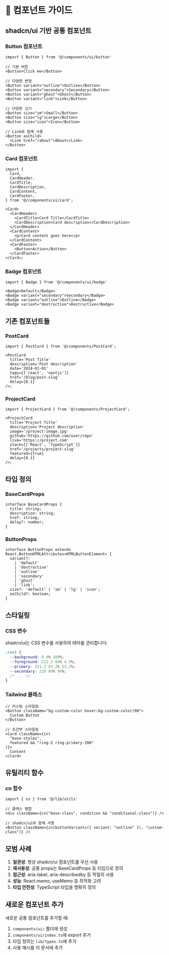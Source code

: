 # 🧩 컴포넌트 가이드

## shadcn/ui 기반 공통 컴포넌트

### Button 컴포넌트

```tsx
import { Button } from '@/components/ui/button'

// 기본 버튼
<Button>Click me</Button>

// 다양한 변형
<Button variant="outline">Outline</Button>
<Button variant="secondary">Secondary</Button>
<Button variant="ghost">Ghost</Button>
<Button variant="link">Link</Button>

// 다양한 크기
<Button size="sm">Small</Button>
<Button size="lg">Large</Button>
<Button size="icon">Icon</Button>

// Link와 함께 사용
<Button asChild>
  <Link href="/about">About</Link>
</Button>
```

### Card 컴포넌트

```tsx
import {
  Card,
  CardHeader,
  CardTitle,
  CardDescription,
  CardContent,
  CardFooter,
} from '@/components/ui/card';

<Card>
  <CardHeader>
    <CardTitle>Card Title</CardTitle>
    <CardDescription>Card description</CardDescription>
  </CardHeader>
  <CardContent>
    <p>Card content goes here</p>
  </CardContent>
  <CardFooter>
    <Button>Action</Button>
  </CardFooter>
</Card>;
```

### Badge 컴포넌트

```tsx
import { Badge } from '@/components/ui/badge'

<Badge>Default</Badge>
<Badge variant="secondary">Secondary</Badge>
<Badge variant="outline">Outline</Badge>
<Badge variant="destructive">Destructive</Badge>
```

## 기존 컴포넌트들

### PostCard

```tsx
import { PostCard } from '@/components/PostCard';

<PostCard
  title='Post Title'
  description='Post description'
  date='2024-01-01'
  tags={['react', 'nextjs']}
  href='/blog/post-slug'
  delay={0.1}
/>;
```

### ProjectCard

```tsx
import { ProjectCard } from '@/components/ProjectCard';

<ProjectCard
  title='Project Title'
  description='Project description'
  image='/project-image.jpg'
  github='https://github.com/user/repo'
  live='https://project.com'
  stack={['React', 'TypeScript']}
  href='/projects/project-slug'
  featured={true}
  delay={0.1}
/>;
```

## 타입 정의

### BaseCardProps

```tsx
interface BaseCardProps {
  title: string;
  description: string;
  href: string;
  delay?: number;
}
```

### ButtonProps

```tsx
interface ButtonProps extends React.ButtonHTMLAttributes<HTMLButtonElement> {
  variant?:
    | 'default'
    | 'destructive'
    | 'outline'
    | 'secondary'
    | 'ghost'
    | 'link';
  size?: 'default' | 'sm' | 'lg' | 'icon';
  asChild?: boolean;
}
```

## 스타일링

### CSS 변수

shadcn/ui는 CSS 변수를 사용하여 테마를 관리합니다:

```css
:root {
  --background: 0 0% 100%;
  --foreground: 222.2 84% 4.9%;
  --primary: 221.2 83.2% 53.3%;
  --secondary: 210 40% 96%;
  /* ... */
}
```

### Tailwind 클래스

```tsx
// 커스텀 스타일링
<Button className="bg-custom-color hover:bg-custom-color/90">
  Custom Button
</Button>

// 조건부 스타일링
<Card className={cn(
  "base-styles",
  featured && "ring-2 ring-primary-200"
)}>
  Content
</Card>
```

## 유틸리티 함수

### cn 함수

```tsx
import { cn } from '@/lib/utils'

// 클래스 병합
<div className={cn("base-class", condition && "conditional-class")} />

// shadcn/ui와 함께 사용
<Button className={cn(buttonVariants({ variant: "outline" }), "custom-class")} />
```

## 모범 사례

1. **일관성**: 항상 shadcn/ui 컴포넌트를 우선 사용
2. **재사용성**: 공통 props는 BaseCardProps 등 타입으로 정의
3. **접근성**: aria-label, aria-describedby 등 적절히 사용
4. **성능**: React.memo, useMemo 등 최적화 고려
5. **타입 안전성**: TypeScript 타입을 명확히 정의

## 새로운 컴포넌트 추가

새로운 공통 컴포넌트를 추가할 때:

1. `components/ui/` 폴더에 생성
2. `components/ui/index.ts`에 export 추가
3. 타입 정의는 `lib/types.ts`에 추가
4. 사용 예시를 이 문서에 추가
